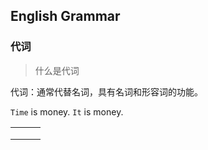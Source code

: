 ## English Grammar

### 代词
>什么是代词

代词：通常代替名词，具有名词和形容词的功能。

`Time` is money.
`It` is money.

|      |      |      |
| ---- | ---- | ---- |
|      |      |      |
|      |      |      |
|      |      |      |

